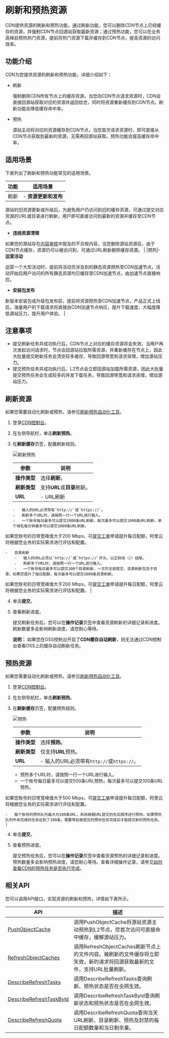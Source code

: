 # 刷新和预热资源

CDN提供资源的刷新和预热功能，通过刷新功能，您可以删除CDN节点上已经缓存的资源，并强制CDN节点回源站获取最新资源；通过预热功能，您可以在业务高峰前预热热门资源，提前将热门资源下载并缓存到CDN节点，提高资源的访问效率。

## 功能介绍

CDN为您提供资源的刷新和预热功能，详细介绍如下：

-   刷新

    强制删除CDN所有节点上的缓存资源，当您向CDN节点请求资源时，CDN会直接回源站获取对应的资源并返回给您，同时将资源重新缓存到CDN节点。刷新功能会降低缓存命中率。

-   预热

    源站主动将对应的资源缓存到CDN节点，当您首次请求资源时，即可直接从CDN节点获取到最新的资源，无需再回源站获取。预热功能会提高缓存命中率。


## 适用场景

下表列出了刷新和预热功能常见的适用场景。

|功能|适用场景|
|--|----|
|刷新|-   **资源更新和发布**

源站的旧资源更新或升级后，为避免用户仍访问到旧的缓存资源，可通过提交对应资源的URL或目录进行刷新，用户即可直接访问到最新的资源并缓存至CDN节点。

-   **违规资源清理**

如果您的源站存在[内容审核](/cn.zh-CN/产品简介/使用限制.md)中提及的不合规内容，当您删除源站资源后，由于CDN节点缓存，资源仍可以被访问到，可通过URL刷新删除缓存资源。 |
|预热|-   **运营活动**

运营一个大型活动时，提前将活动页涉及到的静态资源预热至CDN加速节点，活动开始后用户访问的所有静态资源均已缓存至CDN加速节点，由加速节点直接响应。

-   **安装包发布**

新版本安装包或升级包发布前，提前将资源预热至CDN加速节点，产品正式上线后，海量用户的下载请求将直接由CDN加速节点响应，提升下载速度，大幅度降低源站压力，提升用户体验。 |

## 注意事项

-   提交刷新任务并成功执行后，CDN节点上对应的缓存资源将会失效，当用户再次发起访问请求时，节点会回源站拉取所需资源，并重新缓存在节点上，因此大批量提交刷新任务会清空较多缓存，导致回源带宽和请求突增，增加源站压力。
-   提交预热任务并成功执行后，L2节点会立即回源站加载所需资源，因此大批量提交预热任务会生成较多的并发下载任务，导致回源带宽和请求突增，增加源站压力。

## 刷新资源

如果您需要自动化刷新或预热，请参见[刷新预热自动化工具](/cn.zh-CN/新版API参考/刷新预热类接口/刷新预热自动化工具.md)。

1.  登录[CDN控制台](https://cdn.console.aliyun.com)。

2.  在左侧导航栏，单击**刷新预热**。

3.  在**刷新缓存**页签，配置刷新规则。

    ![刷新预热](https://static-aliyun-doc.oss-accelerate.aliyuncs.com/assets/img/zh-CN/6612619161/p88300.png)

    |参数|说明|
    |--|--|
    |**操作类型**|选择**刷新**。|
    |**刷新类型**|支持**URL**或**目录**刷新。|
    |**URL**|    -   URL刷新
        -   输入的URL必须带有`http://`或`https://`。
        -   刷新多个URL时，请按照一行一个URL进行输入。
        -   一个账号每日最多可以提交2000条URL刷新，每次最多可以提交1000条URL刷新，单个域名每分钟最多可以提交1000条URL刷新。

如果您账号的日带宽峰值大于200 Mbps，可[提交工单](https://selfservice.console.aliyun.com/ticket/createIndex)申请提升每日配额，阿里云将根据您业务的实际需求进行评估和配置。

    -   目录刷新
        -   输入的URL必须以`http://`或`https://`开头，以正斜线（/）结尾。
        -   刷新多个URL时，请按照一行一个URL进行输入。
        -   一个账号每日最多可以提交100个目录刷新，一次可全部提交，目录刷新包含子目录。如果您提升了每日配额，每次最多可以提交1000条目录刷新。

如果您账号的日带宽峰值大于200 Mbps，可[提交工单](https://selfservice.console.aliyun.com/ticket/createIndex)申请提升每日配额，阿里云将根据您业务的实际需求进行评估和配置。 |

4.  单击**提交**。

5.  查看刷新进度。

    提交刷新任务后，您可以在**操作记录**页签中查看资源刷新的详细记录和进度。刷新数量多会影响刷新进度，请您耐心等待。

    **说明：** 如果您在OSS控制台开启了**CDN缓存自动刷新**，则无法通过CDN控制台查看OSS上的缓存自动刷新任务。


## 预热资源

如果您需要自动化刷新或预热，请参见[刷新预热自动化工具](/cn.zh-CN/新版API参考/刷新预热类接口/刷新预热自动化工具.md)。

1.  登录[CDN控制台](https://cdn.console.aliyun.com)。

2.  在左侧导航栏，单击**刷新预热**。

3.  在**刷新缓存**页签，配置预热规则。

    ![预热](https://static-aliyun-doc.oss-accelerate.aliyuncs.com/assets/img/zh-CN/7052619161/p267536.png)

    |参数|说明|
    |--|--|
    |**操作类型**|选择**预热**。|
    |**刷新类型**|仅支持**URL**预热。|
    |**URL**|    -   输入的URL必须带有`http://`或`https://`。
    -   预热多个URL时，请按照一行一个URL进行输入。
    -   一个账号每日最多可以提交500条URL预热，每次最多可以提交100条URL预热。

如果您账号的日带宽峰值大于500 Mbps，可[提交工单](https://selfservice.console.aliyun.com/ticket/createIndex)申请提升每日配额，阿里云将根据您业务的实际需求进行评估和配置。

    -   每个账号的预热队列最大为100条URL，系统根据URL提交的先后顺序进行预热，如果预热队列中未完成的任务达到了100条，需要等前面提交的预热任务完成后才能提交新的预热任务。 |

4.  单击**提交**。

5.  查看预热进度。

    提交预热任务后，您可以在**操作记录**页签中查看资源预热的详细记录和进度。预热数量多会影响预热进度，请您耐心等待。查看详细操作记录，请参见[如何查看CDN的预热任务是否执行完成](https://help.aliyun.com/document_detail/40132.htm)。


## 相关API

您可以调用API接口，实现资源的刷新和预热，详情如下表所示。

|API|描述|
|---|--|
|[PushObjectCache](/cn.zh-CN/新版API参考/刷新预热类接口/预热源站内容到缓存节点.md)|调用PushObjectCache将源站资源主动预热到L2节点，您首次访问可直接命中缓存，缓解源站压力。|
|[RefreshObjectCaches](/cn.zh-CN/新版API参考/刷新预热类接口/刷新节点上的文件内容.md)|调用RefreshObjectCaches刷新节点上的文件内容。被刷新的文件缓存将立即失效，新的请求将回源获取最新的文件，支持URL批量刷新。|
|[DescribeRefreshTasks](/cn.zh-CN/新版API参考/刷新预热类接口/获取刷新预热任务信息.md)|调用DescribeRefreshTasks查询刷新、预热状态是否在全网生效。|
|[DescribeRefreshTaskById](/cn.zh-CN/新版API参考/刷新预热类接口/通过任务编号查询刷新预热任务信息.md)|调用DescribeRefreshTaskById查询刷新状态和预热状态是否在全网生效。|
|[DescribeRefreshQuota](/cn.zh-CN/新版API参考/刷新预热类接口/获取刷新预热的配额信息.md)|调用DescribeRefreshQuota查询当天URL刷新、目录刷新、预热及封禁的每日配额数量和当日剩余量。|

